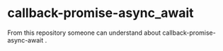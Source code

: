 # callback-promise-async_await
From this repository someone can understand about callback-promise-async-await .
